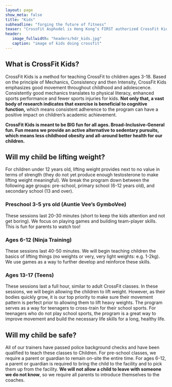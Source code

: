 ```yaml
---
layout: page
show_meta: false
title: "Kids"
subheadline: "forging the future of fitness"
teaser: "CrossFit Asphodel is Hong Kong’s FIRST authorized CrossFit Kids and CrossFit Teens program."
header:
   image_fullwidth: "headers/hdr_kids.jpg"
   caption: "image of kids doing crossfit"
---
```


## What is CrossFit Kids?
CrossFit Kids is a method for teaching CrossFit to children ages 3-18. Based on the principle of Mechanics, Consistency and then Intensity, CrossFit Kids emphasizes good movement throughout childhood and adolescence. Consistently good mechanics translates to physical literacy, enhanced sports performance and fewer sports injuries for kids. **Not only that, a vast body of research indicates that exercise is beneficial to cognitive function,** which means consistent adherence to the program can have a positive impact on children’s academic achievement.

**CrossFit Kids is meant to be BIG fun for all ages. Broad-Inclusive-General fun. Fun means we provide an active alternative to sedentary pursuits, which means less childhood obesity and all-around better health for our children.**

## Will my child be lifting weight?
For children under 12 years old, lifting weight provides next to no value in terms of strength (they do not yet produce enough testosterone to make lifting weight meaningful).  We break the program down between the following age groups: pre-school, primary school (6-12 years old), and secondary school (13 and over).

### Preschool 3-5 yrs old (Auntie Vee’s GymboVee)
These sessions last 20-30 minutes (short to keep the kids attention and not get boring).  We focus on playing games and building team-player skills.  This is fun for parents to watch too!

### Ages 6-12 (Ninja Training)
These sessions last 40-50 minutes.  We will begin teaching children the basics of lifting things (no weights or very, very light weights: e.g. 1-2kg).  We use games as a way to further develop and reinforce these skills.

### Ages 13-17 (Teens)
These sessions last a full hour, similar to adult CrossFit classes.  In these sessions, we will begin allowing the children to lift weight.  However, as their bodies quickly grow, it is our top priority to make sure their movement pattern is perfect prior to allowing them to lift heavy weights.  The program serves as a way for teenagers to cross-train for their school sports.  For teenagers who do not play school sports, the program is a great way to improve movement and build the necessary life skills for a long, healthy life.

## Will my child be safe?
All of our trainers have passed police background checks and have been qualified to teach these classes to Children.  For pre-school classes, we require a parent or guardian to remain on-site the entire time.  For ages 6-12, a parent or guardian is required to bring the child to the facility and to pick them up from the facility.  **We will not allow a child to leave with someone we do not know**, so we require all parents to introduce themselves to the coaches.
